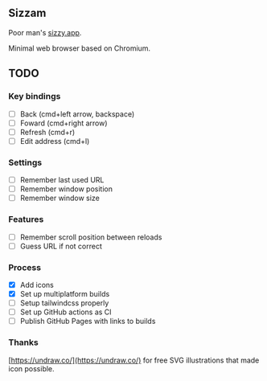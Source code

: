 ## Sizzam

Poor man's [sizzy.app](https://sizzy.app).

Minimal web browser based on Chromium.

## TODO

### Key bindings

- [ ] Back  (cmd+left arrow, backspace)
- [ ] Foward (cmd+right arrow)
- [ ] Refresh (cmd+r)
- [ ] Edit address (cmd+l)

### Settings

- [ ] Remember last used URL
- [ ] Remember window position
- [ ] Remember window size

### Features

- [ ] Remember scroll position between reloads
- [ ] Guess URL if not correct

### Process

- [x] Add icons
- [x] Set up multiplatform builds
- [ ] Setup tailwindcss properly
- [ ] Set up GitHub actions as CI
- [ ] Publish GitHub Pages with links to builds

### Thanks

[https://undraw.co/](https://undraw.co/) for free SVG illustrations that made icon possible.